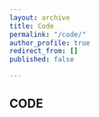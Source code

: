 ```yaml
---
layout: archive
title: Code
permalink: "/code/"
author_profile: true
redirect_from: []
published: false

---
```

## CODE

    